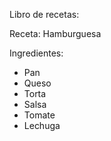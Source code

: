 Libro de recetas:

Receta: Hamburguesa

Ingredientes:
- Pan
- Queso 
- Torta
- Salsa
- Tomate
- Lechuga